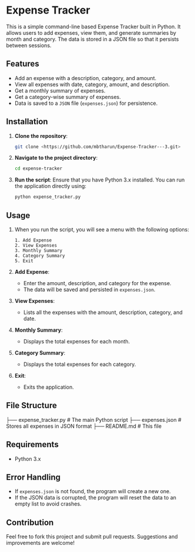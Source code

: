 # Expense Tracker

This is a simple command-line based Expense Tracker built in Python. It allows users to add expenses, view them, and generate summaries by month and category. The data is stored in a JSON file so that it persists between sessions.

## Features
- Add an expense with a description, category, and amount.
- View all expenses with date, category, amount, and description.
- Get a monthly summary of expenses.
- Get a category-wise summary of expenses.
- Data is saved to a `JSON` file (`expenses.json`) for persistence.

## Installation

1. **Clone the repository**:
    ```bash
    git clone <https://github.com/mbtharun/Expense-Tracker---3.git>
    ```

2. **Navigate to the project directory**:
    ```bash
    cd expense-tracker
    ```

3. **Run the script**:
    Ensure that you have Python 3.x installed. You can run the application directly using:
    ```bash
    python expense_tracker.py
    ```

## Usage

1. When you run the script, you will see a menu with the following options:
    ```
    1. Add Expense
    2. View Expenses
    3. Monthly Summary
    4. Category Summary
    5. Exit
    ```

2. **Add Expense**:
    - Enter the amount, description, and category for the expense. 
    - The data will be saved and persisted in `expenses.json`.

3. **View Expenses**:
    - Lists all the expenses with the amount, description, category, and date.

4. **Monthly Summary**:
    - Displays the total expenses for each month.

5. **Category Summary**:
    - Displays the total expenses for each category.

6. **Exit**:
    - Exits the application.

## File Structure

├── expense_tracker.py # The main Python script ├── expenses.json # Stores all expenses in JSON format ├── README.md # This file


## Requirements

- Python 3.x

## Error Handling

- If `expenses.json` is not found, the program will create a new one.
- If the JSON data is corrupted, the program will reset the data to an empty list to avoid crashes.

## Contribution

Feel free to fork this project and submit pull requests. Suggestions and improvements are welcome!


